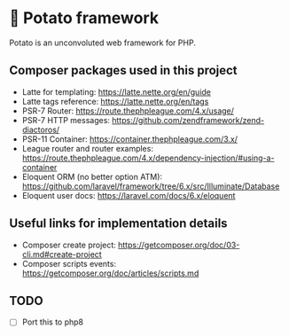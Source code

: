 # 🥔 Potato framework

Potato is an unconvoluted web framework for PHP.

## Composer packages used in this project

- Latte for templating: https://latte.nette.org/en/guide
- Latte tags reference: https://latte.nette.org/en/tags
- PSR-7 Router: https://route.thephpleague.com/4.x/usage/
- PSR-7 HTTP messages: https://github.com/zendframework/zend-diactoros/
- PSR-11 Container: https://container.thephpleague.com/3.x/
- League router and router examples: https://route.thephpleague.com/4.x/dependency-injection/#using-a-container
- Eloquent ORM (no better option ATM): https://github.com/laravel/framework/tree/6.x/src/Illuminate/Database
- Eloquent user docs: https://laravel.com/docs/6.x/eloquent

## Useful links for implementation details

- Composer create project: https://getcomposer.org/doc/03-cli.md#create-project
- Composer scripts events: https://getcomposer.org/doc/articles/scripts.md

## TODO

- [ ] Port this to php8
